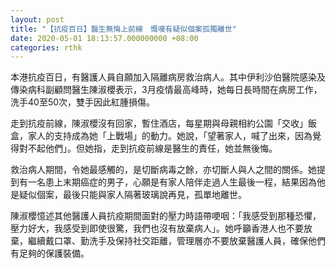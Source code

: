 ```yaml
---
layout: post
title: "【抗疫百日】醫生無悔上前線　慨嘆有疑似個案孤獨離世"
date: 2020-05-01 18:13:57.000000000 +08:00
categories: rthk
---
```


本港抗疫百日，有醫護人員自願加入隔離病房救治病人。其中伊利沙伯醫院感染及傳染病科副顧問醫生陳淑櫻表示，3月疫情最高峰時，她每日長時間在病房工作，洗手40至50次，雙手因此紅腫損傷。

走到抗疫前線，陳淑櫻沒有回家，暫住酒店，每星期與母親相約公園「交收」飯盒，家人的支持成為她「上戰場」的動力。她說，「望著家人，喊了出來，因為覺得對不起他們」。但她指，走到抗疫前線是醫生的責任，她並無後悔。

救治病人期間，令她最感觸的，是切斷病毒之餘，亦切斷人與人之間的關係。她提到有一名患上末期癌症的男子，心願是有家人陪伴走過人生最後一程，結果因為他是疑似個案，最後只能與家人隔著玻璃說再見，孤單地離世。

陳淑櫻憶述其他醫護人員抗疫期間面對的壓力時語帶哽咽：「我感受到那種恐懼，壓力好大，我感受到即使很驚，我們也沒有放棄病人」。她呼籲香港人也不要放棄，繼續戴口罩、勤洗手及保持社交距離，管理層亦不要放棄醫護人員，確保他們有足夠的保護裝備。
